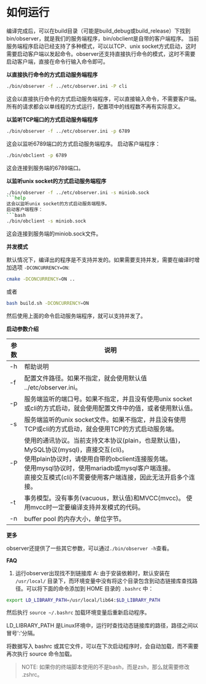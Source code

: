 # 如何运行

编译完成后，可以在build目录（可能是build_debug或build_release）下找到bin/observer，就是我们的服务端程序，bin/obclient是自带的客户端程序。
当前服务端程序启动已经支持了多种模式，可以以TCP、unix socket方式启动，这时需要启动客户端以发起命令。observer还支持直接执行命令的模式，这时不需要启动客户端，直接在命令行输入命令即可。

**以直接执行命令的方式启动服务端程序**
```bash
./bin/observer -f ../etc/observer.ini -P cli
```
这会以直接执行命令的方式启动服务端程序，可以直接输入命令，不需要客户端。所有的请求都会以单线程的方式运行，配置项中的线程数不再有实际意义。

**以监听TCP端口的方式启动服务端程序**

```bash
./bin/observer -f ../etc/observer.ini -p 6789
```
这会以监听6789端口的方式启动服务端程序。
启动客户端程序：
```bash
./bin/obclient -p 6789
```
这会连接到服务端的6789端口。

**以监听unix socket的方式启动服务端程序**
```bash
./bin/observer -f ../etc/observer.ini -s miniob.sock
```help
这会以监听unix socket的方式启动服务端程序。
启动客户端程序：
```bash
./bin/obclient -s miniob.sock
```
这会连接到服务端的miniob.sock文件。

**并发模式**

默认情况下，编译出的程序是不支持并发的。如果需要支持并发，需要在编译时增加选项 `-DCONCURRENCY=ON`:
```bash
cmake -DCONCURRENCY=ON ..
```

或者

```bash
bash build.sh -DCONCURRENCY=ON
```

然后使用上面的命令启动服务端程序，就可以支持并发了。

**启动参数介绍**

| 参数      | 说明 |
| ----------- | ----------- |
| -h | 帮助说明       |
| -f | 配置文件路径。如果不指定，就会使用默认值 ../etc/observer.ini。 |
| -p | 服务端监听的端口号。如果不指定，并且没有使用unix socket或cli的方式启动，就会使用配置文件中的值，或者使用默认值。        |
| -s | 服务端监听的unix socket文件。如果不指定，并且没有使用TCP或cli的方式启动，就会使用TCP的方式启动服务端。 |
| -P | 使用的通讯协议。当前支持文本协议(plain，也是默认值)，MySQL协议(mysql)，直接交互(cli)。<br/>使用plain协议时，请使用自带的obclient连接服务端。<br/>使用mysql协议时，使用mariadb或mysql客户端连接。<br/>直接交互模式(cli)不需要使用客户端连接，因此无法开启多个连接。  |
| -t | 事务模型。没有事务(vacuous，默认值)和MVCC(mvcc)。 使用mvcc时一定要编译支持并发模式的代码。  |
| -n | buffer pool 的内存大小，单位字节。 |

**更多**

observer还提供了一些其它参数，可以通过`./bin/observer -h`查看。

**FAQ**

1. 运行observer出现找不到链接库
A: 由于安装依赖时，默认安装在 `/usr/local/` 目录下，而环境变量中没有将这个目录包含到动态链接库查找路径。可以将下面的命令添加到 HOME 目录的 `.bashrc` 中：
```bash
export LD_LIBRARY_PATH=/usr/local/lib64:$LD_LIBRARY_PATH
```
然后执行 `source ~/.bashrc` 加载环境变量后重新启动程序。

LD_LIBRARY_PATH 是Linux环境中，运行时查找动态链接库的路径，路径之间以冒号':'分隔。

将数据写入 bashrc 或其它文件，可以在下次启动程序时，会自动加载，而不需要再次执行 source 命令加载。

> NOTE: 如果你的终端脚本使用的不是bash，而是zsh，那么就需要修改 .zshrc。